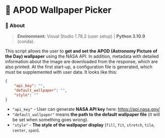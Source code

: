 # 🌌 APOD Wallpaper Picker

### 🔭 About

> **Environment:** Visual Studio 1.78.2 (user setup) | **Python 3.10.9** (conda).

This script allows the user to **get and set the APOD (Astronomy Picture of the Day) wallpaper** using the NASA API. 
In addition, metadata with detailed information about the image are downloaded from the response, which are also printed. 
At the first start-up, a configuration file is generated, which must be supplemented with user data. It looks like this:

```json
{
    "api_key": "",
    "default_wallpaper": "",
    "style": ""
}
```

- ```"api_key"``` - User can generate **NASA API key** here: https://api.nasa.gov/
- ```"default_wallpaper"``` means **the path to the default wallpaper file** (it will be set when something goes wrong).
- ```"style"``` - **The style of the wallpaper display** (`fill`, `fit`, `stretch`, `tile`, `center`, `span`).

